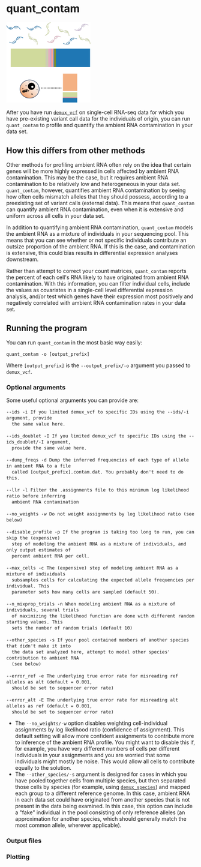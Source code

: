 # quant_contam
<p>
<img src="../img/quant_contam.png" width=225 alt="quant_contam" />
</p>

After you have run [`demux_vcf`](demux_vcf.md) on single-cell RNA-seq data for which you have pre-existing variant call data for the individuals of origin, you can run `quant_contam` to profile and quantify the ambient RNA contamination in your data set.

## How this differs from other methods
Other methods for profiling ambient RNA often rely on the idea that certain genes will be more highly expressed in cells affected by ambient RNA contamination. This may be the case, but it requires ambient RNA contamination to be relatively low and heterogeneous in your data set. `quant_contam`, however, quantifies ambient RNA contamination by seeing how often cells mismatch alleles that they should possess, according to a preexisting set of variant calls (external data). This means that `quant_contam` can quantify ambient RNA contamination, even when it is extensive and uniform across all cells in your data set.

In addition to quantifying ambient RNA contamination, `quant_contam` models the ambient RNA as a mixture of individuals in your sequencing pool. This means that you can see whether or not specific individuals contribute an outsize proportion of the ambient RNA. If this is the case, and contamination is extensive, this could bias results in differential expression analyses downstream.

Rather than attempt to correct your count matrices, `quant_contam` reports the percent of each cell's RNA likely to have originated from ambient RNA contamination. With this information, you can filter individual cells, include the values as covariates in a single-cell level differential expression analysis, and/or test which genes have their expression most positively and negatively correlated with ambient RNA contamination rates in your data set.

## Running the program
You can run `quant_contam` in the most basic way easily:
```
quant_contam -o [output_prefix]
```
Where `[output_prefix]` is the `--output_prefix/-o` argument you passed to `demux_vcf`.
### Optional arguments
Some useful optional arguments you can provide are:
```
--ids -i If you limited demux_vcf to specific IDs using the --ids/-i argument, provide
  the same value here.

--ids_doublet -I If you limited demux_vcf to specific IDs using the --ids_doublet/-I argument,
  provide the same value here.

--dump_freqs -d Dump the inferred frequencies of each type of allele in ambient RNA to a file
  called [output_prefix].contam.dat. You probably don't need to do this.

--llr -l Filter the .assignments file to this minimum log likelihood ratio before inferring
  ambient RNA contamination

--no_weights -w Do not weight assignments by log likelihood ratio (see below)

--disable_profile -p If the program is taking too long to run, you can skip the (expensive)
  step of modeling the ambient RNA as a mixture of individuals, and only output estimates of
  percent ambient RNA per cell.

--max_cells -c The (expensive) step of modeling ambient RNA as a mixture of individuals
  subsamples cells for calculating the expected allele frequencies per individual. This
  parameter sets how many cells are sampled (default 50).

--n_mixprop_trials -n When modeling ambient RNA as a mixture of individuals, several trials
  of maximizing the likelihood function are done with different random starting values. This
  sets the number of random trials (default 10)

--other_species -s If your pool contained members of another species that didn't make it into
  the data set analyzed here, attempt to model other species' contribution to ambient RNA
  (see below)

--error_ref -e The underlying true error rate for misreading ref alleles as alt (default = 0.001,
  should be set to sequencer error rate)

--error_alt -E The underlying true error rate for misreading alt alleles as ref (default = 0.001,
  should be set to sequencer error rate)
```
* The `--no_weights/-w` option disables weighting cell-individual assignments by log likelihood ratio (confidence of assignment). This default setting will allow more confident assignments to contribute more to inference of the ambient RNA profile. You might want to disable this if, for example, you have very different numbers of cells per different individuals in your assignments and you are worried that some individuals might mostly be noise. This would allow all cells to contribute equally to the solution.
* The `--other_species/-s` argument is designed for cases in which you have pooled together cells from multiple species, but then separated those cells by species (for example, using [`demux_species`](demux_species.md)) and mapped each group to a different reference genome. In this case, ambient RNA in each data set could have originated from another species that is not present in the data being examined. In this case, this option can include a "fake" individual in the pool consisting of only reference alleles (an approximation for another species, which should generally match the most common allele, wherever applicable).

### Output files

### Plotting
